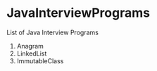 # JavaInterviewPrograms
List of Java Interview Programs

1. Anagram
2. LinkedList
3. ImmutableClass
